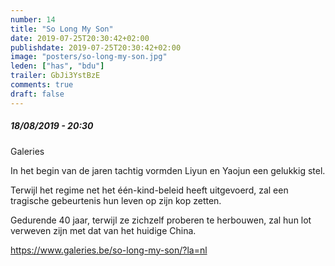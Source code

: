 ```yaml
---
number: 14
title: "So Long My Son"
date: 2019-07-25T20:30:42+02:00
publishdate: 2019-07-25T20:30:42+02:00
image: "posters/so-long-my-son.jpg"
leden: ["has", "bdu"]
trailer: GbJi3YstBzE
comments: true
draft: false
---
```


##### 18/08/2019 - 20:30

Galeries

In het begin van de jaren tachtig vormden Liyun en Yaojun een gelukkig stel.
<!--more-->
Terwijl het regime net het één-kind-beleid heeft uitgevoerd, zal een tragische
gebeurtenis hun leven op zijn kop zetten.

Gedurende 40 jaar, terwijl ze zichzelf proberen te herbouwen, zal hun lot
verweven zijn met dat van het huidige China.

<https://www.galeries.be/so-long-my-son/?la=nl>
